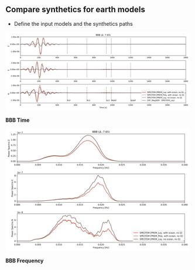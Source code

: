 ## Compare synthetics for earth models
- Define the input models and the synthetics paths



<p style="text-align:center;">
<img src="figures/BBB_time.png" alt="BBB Time" />
<figcaption><b>BBB Time</b></figcaption>
</p>

<p style="text-align:center;">
<img src="figures/BBB_frequency.png" alt="BBB Frequency" />
<figcaption><b>BBB Frequency</b></figcaption>
</p>